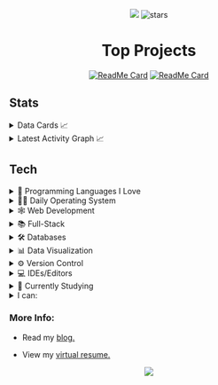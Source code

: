 <div align='center'>

![](https://komarev.com/ghpvc/?username=alteryx-motives&color=lightgrey&style=flat&base=6000&abbreviated=true) <img src="https://img.shields.io/github/stars/sieep-coding?label=Stars" alt="stars">

# Top Projects

[![ReadMe Card](https://github-readme-stats.vercel.app/api/pin/?username=sieep-coding&repo=todo-htmx-alpine-go&theme=gruvbox)](https://github.com/Sieep-Coding/todo-htmx-alpine-go)
[![ReadMe Card](https://github-readme-stats.vercel.app/api/pin/?username=sieep-coding&repo=snow-simulation&theme=gruvbox)](https://github.com/Sieep-Coding/snow-simulation)

</div>

## Stats
<details>
<summary> Data Cards 📈 </summary>

[![Top Langs](https://github-readme-stats.vercel.app/api/top-langs/?username=sieep-coding&layout=compact&theme=gruvbox&hide=html,css,zig,powershell,cmake,python)](https://github.com/anuraghazra/github-readme-stats)

![Nick's GitHub stats](https://github-readme-stats.vercel.app/api?username=sieep-coding&show_icons=true&theme=gruvbox&hide=contribs,prs&rank_icon=github)

[![trophy](https://github-profile-trophy.vercel.app/?username=sieep-coding&theme=gruvbox&title=MultiLanguage,Stars,Commits,Repositories)](https://github.com/ryo-ma/github-profile-trophy)
</details>

<details>
  <summary>Latest Activity Graph 📈</summary>
  <br>
  <h2 align="center">Latest Contribution</h2>
  <a href="https://github.com/Sieep-Coding">
    <img alt="Sieep-Coding's Activity Graph" src="https://github-readme-activity-graph.vercel.app/graph?username=Sieep-Coding&theme=github-compact&hide_border=true">
  </a>
  <br>
</details>
   
## Tech

<details>
  <summary>
🔭 Programming Languages I Love
    </summary> 
  <br>
  
  ![JavaScript](https://img.shields.io/badge/-JavaScript-white?style=flat-circle&logo=javascript)
  ![Python](https://img.shields.io/badge/-Python-white?style=flat-circle&logo=Python)
  ![Rust](https://img.shields.io/badge/-Rust-white?style=flat-circle&logo=rust&logoColor=black)
  ![Go](https://img.shields.io/badge/-Go-white?style=flat-circle&logo=go)
  ![C/C++](https://img.shields.io/badge/-C/C++-white?style=flat-circle&logo=c%2B%2B&logoColor=black)
  </details> 
  
  <details>
  <summary>
🕵🏻 Daily Operating System
    </summary> 
     <br>
  
![GNU/Linux](https://img.shields.io/badge/Linux-FCC624?style=flat&logo=linux&logoColor=black)
![Ubuntu](https://img.shields.io/badge/Ubuntu-FCC624?style=flat&logo=Ubuntu&logoColor=black)
</details> 

  <details>
  <summary>
🕸️ Web Development
    </summary> 
 <br>
  
![React](https://img.shields.io/badge/-React-white?style=flat-circle&logo=react) 
![HTML5](https://img.shields.io/badge/-HTML5-white?style=flat-circle&logo=html5) 
![Bootstrap](https://img.shields.io/badge/-Tailwind-white?style=flat-circle&logo=tailwindcss) 
![PHP](https://img.shields.io/badge/-PHP-white?style=flat-circle&logo=php)
</details> 

<details>
  <summary>
📚 Full-Stack
    </summary> 
 <br>
  
![Flutter](https://img.shields.io/badge/-Flutter-white?style=flat-circle&logo=flutter&logoColor=blue)
![Dart](https://img.shields.io/badge/-Dart-white?style=flat-circle&logo=dart&logoColor=blue)
![TypeScript](https://img.shields.io/badge/-TypeScript-white?style=flat-circle&logo=TypeScript)
</details> 

<details>
  <summary>
🛠️ Databases
    </summary> 
   <br>
  
![SQL Server](https://img.shields.io/badge/-SQL%20Server-white?style=flat-circle&logo=microsoft-sql-server&logoColor=black)
![MongoDB](https://img.shields.io/badge/MongoDB-white?style=flat&logo=mongodb&logoColor=green)
![Salesforce](https://img.shields.io/badge/-Salesforce-white?style=flat-circle&logo=Salesforce)
</details>

<details>
  <summary>
📊 Data Visualization
    </summary> 
   <br>
  
![Tableau](https://img.shields.io/badge/-Tableau-white?style=flat-circle&logo=tableau) 
![Power BI](https://img.shields.io/badge/-Power%20BI-white?style=flat-circle&logo=power-bi) 
![Qlik Sense](https://img.shields.io/badge/-Qlik%20Sense-white?style=flat-circle&logo=qlik&logoColor=green)
</details>
  <details>
  <summary>
⚙️ Version Control
    </summary> 
     <br>
  
![Git](https://img.shields.io/badge/-Git-white?style=flat-circle&logo=git)
</details>
  <details>
  <summary>
💻 IDEs/Editors
    </summary> 
 <br>
  
![VS Code](https://img.shields.io/badge/-VS%20Code-white?style=flat-circle&logo=visual-studio-code&logoColor=blue)
![RStudio](https://img.shields.io/badge/-RStudio-white?style=flat-circle&logo=RStudio)
</details>
<details>
  <summary>
🌱 Currently Studying
    </summary> 
 <br>
  
![Computer Science](https://img.shields.io/badge/-Computer%20Science-white?style=flat-circle&logo=computer-science)
![Docker](https://img.shields.io/badge/-Docker-white?style=flat-circle&logo=docker)
</details>

<details>

<summary>I can:</summary>

```

   - Engineer web applications using React.js, JavaScript, SQL, and PHP within tight deadlines.

   - Develop cross-platform applications in Flutter/Dart. 

   - Design and implement enterprise-level dashboards in Qlik Sense, Tableau, and PowerBI.

   - Lead and manage teams, oversee analysts in SQL/PowerBI tasks.

   - Automate ETL pipelines using Python and SQL, streamline report generation processes.

   - Present business intelligence findings to executives and team leaders.

   - Conduct extensive research and data analysis, utilizing R, SAS, and regression analysis techniques.

```

</details>

### More Info:

- Read my <a href="https://codewithnick.beehiiv.com">blog.</a>

- View my [virtual resume.](https://sieep-coding.github.io/)

<p align="center">
  <img src="https://capsule-render.vercel.app/api?type=waving&color=gradient&height=60&section=footer&width=100"/>
</p>

